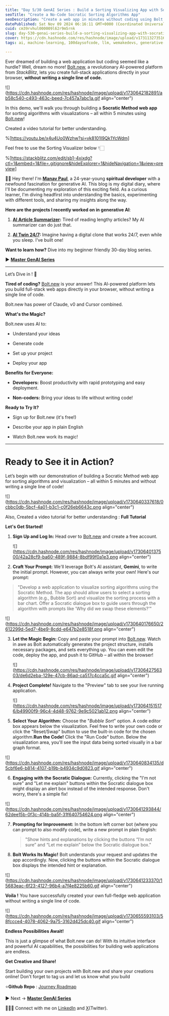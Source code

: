 ```yaml
---
title: "Day 5/30 GenAI Series : Build a Sorting Visualizing App with Socratic Method in Minutes with Bolt.new"
seoTitle: "Create a No-Code Socratic Sorting Algorithms App"
seoDescription: "Create a web app in minutes without coding using Bolt.new. Build a Socratic Method sorting app with ease. Try Bolt.new now!"
datePublished: Sat Nov 09 2024 06:16:11 GMT+0000 (Coordinated Universal Time)
cuid: cm39rvhul000009l62r9m5rnk
slug: day-530-genai-series-build-a-sorting-visualizing-app-with-socratic-method-in-minutes-with-boltnew
cover: https://cdn.hashnode.com/res/hashnode/image/upload/v1731132735161/b5024dbe-c8d2-480a-86af-26381b303bbb.png
tags: ai, machine-learning, 100daysofcode, llm, wemakedevs, generative-ai, 100xdevs, mastergenai, boltnew

---
```


Ever dreamed of building a web application but coding seemed like a hurdle? Well, dream no more! [Bolt.new](http://Bolt.new), a revolutionary AI-powered platform from *StackBlitz*, lets you create full-stack applications directly in your browser, **without writing a single line of code.**

![](https://cdn.hashnode.com/res/hashnode/image/upload/v1730642182891/ab58c540-c493-463c-beed-7c457a7abc1a.gif align="center")

In this demo, we'll walk you through building a **Socratic Method web app** for sorting algorithms with visualizations – all within 5 minutes using [Bolt.new](http://Bolt.new)!

Created a video tutorial for better understanding.

%[https://youtu.be/x4u4Uo0Wzhw?si=vk8101I9Qk1YcWdm] 

Feel free to use the Sorting Visualizer below 👇🏻

%[https://stackblitz.com/edit/sb1-4xixdg?ctl=1&embed=1&file=.gitignore&hideExplorer=1&hideNavigation=1&view=preview] 

👋🏻 Hey there! I'm [**Manav Paul**](https://linktr.ee/themanavpaul), a 24-year-young **spiritual developer** with a newfound fascination for generative AI. This blog is my digital diary, where I'll be documenting my exploration of this exciting field. As a curious learner, I'm diving headfirst into understanding the basics, experimenting with different tools, and sharing my insights along the way.

**Here are the projects I recently worked on in generative AI**:

1. [**AI Article Summarizer**](https://chaturai.netlify.app/)**:** Tired of reading lengthy articles? My AI summarizer can do just that.
    
2. [**AI Twin 24/7**](https://manavpaul.hashnode.dev/my-ai-twin-works-247-even-while-i-sleep)**:** Imagine having a digital clone that works 24/7, even while you sleep. I've built one!
    

**Want to learn how?** Dive into my beginner friendly 30-day blog series.

**▶** [**Master GenAI Series**](https://manavpaul.hashnode.dev/series/generative-ai)

---

Let’s Dive in ! 🤿

**Tired of coding?** [Bolt.new](http://Bolt.new) is your answer! This AI-powered platform lets you build full-stack web apps directly in your browser, without writing a single line of code.

Bolt.new has power of Claude, v0 and Cursor combined.

**What's the Magic?**

Bolt.new uses AI to:

* Understand your ideas
    
* Generate code
    
* Set up your project
    
* Deploy your app
    

**Benefits for Everyone:**

* **Developers:** Boost productivity with rapid prototyping and easy deployment.
    
* **Non-coders:** Bring your ideas to life without writing code!
    

**Ready to Try It?**

* Sign up for Bolt.new (it's free!)
    
* Describe your app in plain English
    
* Watch Bolt.new work its magic!
    

---

# **Ready to See it in Action?**

Let’s begin with our demonstration of building a Socratic Method web app for sorting algorithms and visualization – all within 5 minutes and without writing a single line of code!

![](https://cdn.hashnode.com/res/hashnode/image/upload/v1730640337618/0cbbc0db-5bcf-4a01-b3c1-c0f26eb6643c.png align="center")

Also, Created a video tutorial for better understanding : **Full Tutorial**

**Let's Get Started!**

1. **Sign Up and Log In:** Head over to [Bolt.new](https://bolt.new/) and create a free account.
    
    ![](https://cdn.hashnode.com/res/hashnode/image/upload/v1730640137500/42a28cf9-ba60-489f-9884-8bdf99f0a1e3.png align="center")
    
2. **Craft Your Prompt:** We'll leverage Bolt's AI assistant, **Gemini**, to write the initial prompt. However, you can always write your own! Here's our prompt:
    

> "Develop a web application to visualize sorting algorithms using the Socratic Method. The app should allow users to select a sorting algorithm (e.g., Bubble Sort) and visualize the sorting process with a bar chart. Offer a Socratic dialogue box to guide users through the algorithm with prompts like 'Why did we swap these elements?'"

![](https://cdn.hashnode.com/res/hashnode/image/upload/v1730640176650/2612299d-5ed7-4be9-8cdd-e647b2e8518f.png align="center")

3. **Let the Magic Begin:** Copy and paste your prompt into [Bolt.new](https://bolt.new/). Watch in awe as Bolt automatically generates the project structure, installs necessary packages, and sets everything up. You can even edit the code, deploy the app, and push it to GitHub – all within the browser!
    
    ![](https://cdn.hashnode.com/res/hashnode/image/upload/v1730642756303/de6d2eba-129e-47cb-86ad-ca517c4cca5c.gif align="center")
    
4. **Project Complete!** Navigate to the "Preview" tab to see your live running application.
    
    ![](https://cdn.hashnode.com/res/hashnode/image/upload/v1730641515176/b49900f9-96c4-4d48-9762-9e9c5021ab12.png align="center")
    
5. **Select Your Algorithm:** Choose the "*Bubble Sort*" option. A code editor box appears below the visualization. Feel free to write your own code or click the "Reset/Swap" button to use the built-in code for the chosen algorithm.**Run the Code!** Click the "Run Code" button. Below the visualization area, you'll see the input data being sorted visually in a bar graph format.
    

![](https://cdn.hashnode.com/res/hashnode/image/upload/v1730640834135/d5cbf6e6-b814-4107-b19b-b4934c9d0823.gif align="center")

6. **Engaging with the Socratic Dialogue:** Currently, clicking the "I'm not sure" and "Let me explain" buttons within the Socratic dialogue box might display an alert box instead of the intended response. Don't worry, there's a simple fix!
    

![](https://cdn.hashnode.com/res/hashnode/image/upload/v1730641293844/62dee15b-0f3c-414b-ba5f-31f640754624.png align="center")

7. **Prompting for Improvement:** In the bottom left corner bot (where you can prompt to also modify code), write a new prompt in plain English:
    
    > "Show hints and explanations by clicking the buttons “I’m not sure” and “Let me explain” below the Socratic dialogue box."
    
8. **Bolt Works Its Magic!** Bolt understands your request and updates the app accordingly. Now, clicking the buttons within the Socratic dialogue box displays the intended hint or explanation.
    

![](https://cdn.hashnode.com/res/hashnode/image/upload/v1730641233370/15683eac-6f23-4127-96b4-a7f4e8225b60.gif align="center")

**Voila !** You have successfully created your own full-fledge web application without writing a single line of code.

![](https://cdn.hashnode.com/res/hashnode/image/upload/v1730655593103/58fccce4-4078-4062-9a75-3162d425dc40.gif align="center")

**Endless Possibilities Await!**

This is just a glimpse of what Bolt.new can do! With its intuitive interface and powerful AI capabilities, the possibilities for building web applications are endless.

**Get Creative and Share!**

Start building your own projects with Bolt.new and share your creations online! Don't forget to tag us and let us know what you build

⭐**Github Repo** : [Journey Roadmap](https://github.com/themanavpaul/master-gen-ai)

**▶** Next → [**Master GenAI Series**](https://manavpaul.hashnode.dev/series/generative-ai)

👨🏻‍💻 Connect with me on [LinkedIn](https://www.linkedin.com/in/manav-paul/) and [X](https://x.com/themanavpaul)(Twitter).